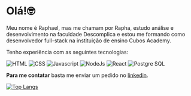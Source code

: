 # Olá!:nerd_face:

Meu nome é Raphael, mas me chamam por Rapha, estudo análise e desenvolvimento na faculdade Descomplica e estou me formando como desenvolvedor full-stack na instituição de ensino Cubos Academy.

Tenho experiência com as seguintes tecnologias:

![HTML](https://img.shields.io/badge/HTML5-E34F26?style=for-the-badge&logo=html5&logoColor=white)
![CSS](https://img.shields.io/badge/CSS3-1572B6?style=for-the-badge&logo=css3&logoColor=white)
![Javascript](https://img.shields.io/badge/JavaScript-323330?style=for-the-badge&logo=javascript&logoColor=F7DF1E)
![NodeJs](https://img.shields.io/badge/Node.js-339933?style=for-the-badge&logo=nodedotjs&logoColor=white)
![React](https://img.shields.io/badge/React-20232A?style=for-the-badge&logo=react&logoColor=61DAFB)
![Postgre SQL](https://img.shields.io/badge/PostgreSQL-316192?style=for-the-badge&logo=postgresql&logoColor=white)

**Para me contatar** basta me enviar um pedido no [linkedin](linkedin.com/in/raphael-ramos-da-silva-6091a2172).

[![Top Langs](https://github-readme-stats.vercel.app/api/top-langs/?username=raphaZero&layout=donut)](https://github.com/raphaZero)
